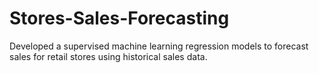 # Stores-Sales-Forecasting
Developed a supervised machine learning regression models to forecast sales for retail stores using historical sales data.
